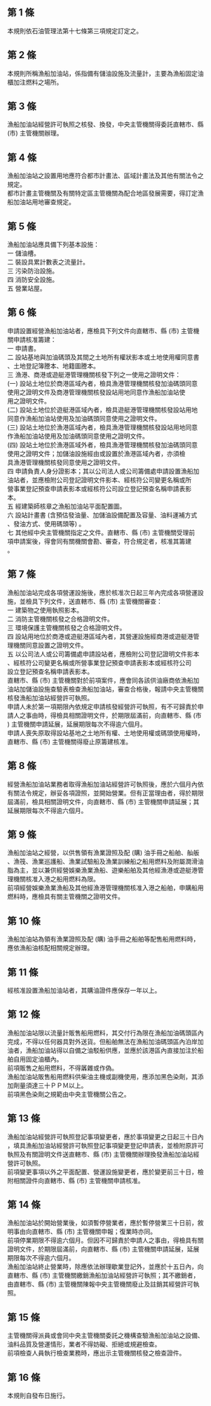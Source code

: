 第 1 條
-------
本規則依石油管理法第十七條第三項規定訂定之。

第 2 條
-------
本規則所稱漁船加油站，係指備有儲油設施及流量計，主要為漁船固定油  
櫃加注燃料之場所。

第 3 條
-------
漁船加油站經營許可執照之核發、換發，中央主管機關得委託直轄市、縣  
 (市) 主管機關辦理。

第 4 條
-------
漁船加油站之設置用地應符合都市計畫法、區域計畫法及其他有關法令之  
規定。  
都市計畫主管機關及有關特定區主管機關為配合地區發展需要，得訂定漁  
船加油站用地審查規定。

第 5 條
-------
漁船加油站應具備下列基本設施：  
一  儲油槽。  
二  裝設具累計數表之流量計。  
三  污染防治設施。  
四  消防安全設施。  
五  營業站屋。

第 6 條
-------
申請設置經營漁船加油站者，應檢具下列文件向直轄市、縣 (市) 主管機  
關申請核准籌建：  
一  申請書。  
二  設站基地與加油碼頭及其間之土地所有權狀影本或土地使用權同意書  
    、土地登記簿謄本、地籍圖謄本。  
三  漁港、商港或遊艇港管理機關核發下列之一使用之證明文件：  
 (一) 設站土地位於商港區域內者，檢具漁港管理機關核發加油碼頭同意  
      使用之證明文件及商港管理機關核發設站用地同意作漁船加油站使  
      用之證明文件。  
 (二) 設站土地位於遊艇港區域內者，檢具遊艇港管理機關核發設站用地  
      同意作漁船加油站使用及加油碼頭同意使用之證明文件。  
 (三) 設站土地位於漁港區域內者，檢具漁港管理機關核發設站用地同意  
      作漁船加油站使用及加油碼頭同意使用之證明文件。  
 (四) 設站土地位於漁港區域外者，檢具漁港管理機關核發加油碼頭同意  
      使用之證明文件；加儲油設施經由或設置於漁港區域內者，亦須檢  
      具漁港管理機關核發同意使用之證明文件。  
四  申請負責人身分證影本；其以公司法人或公司籌備處申請設置漁船加  
    油站者，並應檢附公司登記證明文件影本、經核符公司變更名稱或所  
    營事業登記預查申請表影本或經核符公司設立登記預查名稱申請表影  
    本。  
五  經建築師核章之漁船加油站平面配置圖。  
六  設站計畫書 (含預估發油量、加儲油設備配置及容量、油料運補方式  
    、發油方式、使用碼頭等) 。  
七  其他經中央主管機關指定之文件。直轄市、縣 (市) 主管機關受理前  
    項申請案後，得會同有關機關會勘、審查，符合規定者，核准其籌建  
    。

第 7 條
-------
漁船加油站完成各項營運設施後，應於核准次日起三年內完成各項營運設  
施，並檢具下列文件，送直轄市、縣 (市) 主管機關審查：  
一  建築物之使用執照影本。  
二  消防主管機關核發之合格證明文件。  
三  環境保護主管機關核發之合格證明文件。  
四  設站用地位於商港或遊艇港區域內者，其營運設施經商港或遊艇港管  
    理機關同意設置之證明文件。  
五  以公司法人或公司籌備處申請設站者，應檢附公司登記證明文件影本  
    、經核符公司變更名稱或所營事業登記預查申請表影本或經核符公司  
    設立登記預查名稱申請表影本。  
直轄市、縣 (市) 主管機關對於前項案件，應會同各該供油廠商依漁船加  
油站加儲油設施查驗表檢查漁船加油站，審查合格後，報請中央主管機關  
核發漁船加油站經營許可執照。  
申請人未於第一項期限內依規定申請核發經營許可執照，有不可歸責於申  
請人之事由時，得檢具相關證明文件，於期限屆滿前，向直轄市、縣 (市  
) 主管機關申請延展，延展期限每次不得逾六個月。  
申請人喪失原取得設站基地之土地所有權、土地使用權或碼頭使用權時，  
直轄市、縣 (市) 主管機關得廢止原籌建核准。

第 8 條
-------
經營漁船加油站業務者取得漁船加油站經營許可執照後，應於六個月內依  
有關法令規定，辦妥各項證照，並開始營業。但有正當理由者，得於期限  
屆滿前，檢具相關證明文件，向直轄市、縣 (市) 主管機關申請延展；其  
延展期限每次不得逾六個月。

第 9 條
-------
漁船加油站之經營，以供售領有漁業證照及配 (購) 油手冊之船舶、舢舨  
、漁筏、漁業巡護船、漁業試驗船及漁業訓練船之船用燃料及附屬潤滑油  
脂為主，並以兼供經營娛樂漁業漁船、遊樂船舶及其他經漁港或遊艇港管  
理機關核准入港之船用燃料為限。  
前項經營娛樂漁業漁船及其他經漁港管理機關核准入港之船舶，申購船用  
燃料時，應檢具有關主管機關之證明文件。

第 10 條
--------
漁船加油站為領有漁業證照及配 (購) 油手冊之船舶等配售船用燃料時，  
應依漁船油核配相關規定辦理。

第 11 條
--------
經核准設置漁船加油站者，其購油證件應保存一年以上。

第 12 條
--------
漁船加油站限以流量計販售船用燃料，其交付行為限在漁船加油碼頭區內  
完成，不得以任何器具對外送貨。但船舶無法在漁船加油碼頭區內泊岸加  
油者，漁船加油站得以自備之油駁船供應，並應於該港區內直接加注於船  
舶自用固定油櫃內。                                                
前項販售之船用燃料，不得羼雜或作偽。                              
漁船加油站販售船用燃料供柴油主機或副機使用，應添加黑色染劑，其添  
加劑量須達三十ＰＰＭ以上。                                        
前項黑色染劑之規範由中央主管機關公告之。

第 13 條
--------
漁船加油站經營許可執照登記事項變更者，應於事項變更之日起三十日內  
，填具漁船加油站經營許可執照登記事項變更登記申請表，並檢附原許可  
執照及有關證明文件送直轄市、縣 (市) 主管機關辦理換發漁船加油站經  
營許可執照。  
前項變更事項以外之平面配置、營運設施變更者，應於變更前三十日，檢  
附相關證件向直轄市、縣 (市) 主管機關申請核准。

第 14 條
--------
漁船加油站於開始營業後，如須暫停營業者，應於暫停營業三十日前，敘  
明事由向直轄市、縣 (市) 主管機關申報；復業時亦同。  
前項停業期限不得逾六個月。但因不可歸責於申請人之事由，得檢具有關  
證明文件，於期限屆滿前，向直轄市、縣 (市) 主管機關申請延展，延展  
期限每次不得逾六個月。  
漁船加油站終止營業時，除應依法辦理歇業登記外，並應於十五日內，向  
直轄市、縣 (市) 主管機關繳銷漁船加油站經營許可執照；其不繳銷者，  
由直轄市、縣 (市) 主管機關陳報中央主管機關廢止及註銷其經營許可執  
照。

第 15 條
--------
主管機關得派員或會同中央主管機關委託之機構查驗漁船加油站之設備、  
油料品質及營運情形，業者不得妨礙、拒絕或規避檢查。  
前項檢查人員執行檢查業務時，應出示主管機關核發之檢查證件。

第 16 條
--------
本規則自發布日施行。

